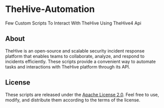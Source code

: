# TheHive-Automation
Few Custom Scripts To Interact With TheHive Using TheHive4 Api

## About

TheHive is an open-source and scalable security incident response platform that enables teams to collaborate, analyze, and respond to incidents efficiently. These scripts provide a convenient way to automate tasks and interactions with TheHive platform through its API.

## License

These scripts are released under the [Apache License 2.0](LICENSE). Feel free to use, modify, and distribute them according to the terms of the license.
